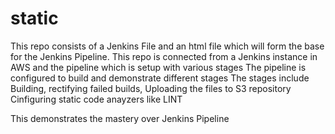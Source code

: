 # static
This repo consists of a Jenkins File and an html file which will form the base for the Jenkins Pipeline.
This repo is connected from a Jenkins instance in AWS and the pipeline which is setup with various stages
The pipeline is configured to build and demonstrate different stages
The stages include Building, rectifying failed builds, Uploading the files to S3 repository
Cinfiguring static code anayzers like LINT 

This demonstrates the mastery over Jenkins Pipeline

